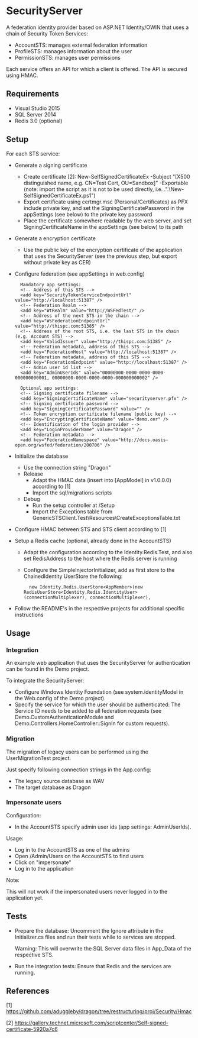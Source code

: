 SecurityServer
==============

A federation identity provider based on ASP.NET Identity/OWIN that uses a chain of Security Token Services:

* AccountSTS: manages external federation information
* ProfileSTS: manages information about the user
* PermissionSTS: manages user permissions

Each service offers an API for which a client is offered. The API is secured using HMAC.


Requirements
------------

* Visual Studio 2015
* SQL Server 2014
* Redis 3.0 (optional)


Setup
-----

For each STS service:

* Generate a signing certificate
    * Create certificate [2]: New-SelfSignedCertificateEx -Subject "[X500 distinguished name, e.g. CN=Test Cert, OU=Sandbox]" -Exportable (note: import the script as it is not to be used directly, i.e. .".\New-SelfSignedCertificateEx.ps1")
    * Export certificate using certmgr.msc (Personal/Certificates) as PFX include private key, and set the SigningCertificatePassword in the appSettings  (see below) to the private key password
    * Place the certificate somewhere readable by the web server, and set SigningCertificateName in the appSettings (see below) to its path
* Generate a encryption certificate
    * Use the public key of the encryption certificate of the application that uses the SecurityServer (see the previous step, but export without private key as CER)   
* Configure federation (see appSettings in web.config)

        Mandatory app settings:
        <!-- Address of this STS -->
        <add key="SecurityTokenServiceEndpointUrl" value="http://localhost:51387" />
        <!-- Federation Realm -->
        <add key="WtRealm" value="http://WSFedTest/" />
        <!-- Address of the next STS in the chain -->
        <add key="WsFederationEndpointUrl" value="http://thispc.com:51385" />
        <!-- Address of the root STS, i.e. the last STS in the chain (e.g. Account STS) -->
        <add key="ValidIssuer" value="http://thispc.com:51385" />
        <!-- Federation metadata, address of this STS -->
        <add key="FederationHost" value="http://localhost:51387" />
        <!-- Federation metadata, address of this STS -->
        <add key="FederationEndpoint" value="http://localhost:51387" />
        <!-- Admin user id list -->
        <add key="AdminUserIds" value="00000000-0000-0000-0000-000000000001, 00000000-0000-0000-0000-000000000002" />

        Optional app settings:
        <!-- Signing certificate filename -->
        <add key="SigningCertificateName" value="securityserver.pfx" />
        <!-- Signing certificate password -->
        <add key="SigningCertificatePassword" value="" />
        <!-- Token encryption certificate filename (public key) -->
        <add key="EncryptingCertificateName" value="demo.cer" />
        <!-- Identification of the login provider -->
        <add key="LoginProviderName" value="Dragon" />
        <!-- Federation metadata -->
        <add key="FederationNamespace" value="http://docs.oasis-open.org/wsfed/federation/200706" />

* Initialize the database
    * Use the connection string "Dragon"
    * Release
        * Adapt the HMAC data (insert into [AppModel] in v1.0.0.0) according to [1]
        * Import the sql/migrations scripts
    * Debug
        * Run the setup controller at /Setup
        * Import the Exceptions table from GenericSTSClient.Test\Resources\CreateExceptionsTable.txt
* Configure HMAC between STS and STS client according to [1]
* Setup a Redis cache (optional, already done in the AccountSTS)
    * Adapt the configuration according to the Identity.Redis.Test, and also set RedisAddress to the host where the Redis server is running
    * Configure the SimpleInjectorInitializer, add as first store to the ChainedIdentity UserStore the following:

            new Identity.Redis.UserStore<AppMember>(new RedisUserStore<Identity.Redis.IdentityUser>(connectionMultiplexer), connectionMultiplexer),

* Follow the README's in the respective projects for additional specific instructions


Usage
-----

### Integration

An example web application that uses the SecurityServer for authentication can be found in the Demo project.

To integrate the SecurityServer:

* Configure Windows Identity Foundation (see system.identityModel in the Web.config of the Demo project).
* Specify the service for which the user should be authenticated: The Service ID needs to be added to all federation requests (see Demo.CustomAuthenticationModule and Demo.Controllers.HomeController::SignIn for custom requests).

### Migration

The migration of legacy users can be performed using the UserMigrationTest project. 

Just specify following connection strings in the App.config:

* The legacy source database as WAV
* The target database as Dragon

### Impersonate users

Configuration:

* In the AccountSTS specify admin user ids (app settings: AdminUserIds).

Usage:

* Log in to the AccountSTS as one of the admins
* Open /Admin/Users on the AccountSTS to find users
* Click on "impersonate"
* Log in to the application

Note:

This will not work if the impersonated users never logged in to the application yet.


Tests
-----

* Prepare the database:
  Uncomment the Ignore attribute in the Initializer.cs files and run their tests while to services are stopped.

  Warning: This will overwrite the SQL Server data files in App_Data of the respective STS.

* Run the integration tests:
  Ensure that Redis and the services are running.


References
----------

[1] https://github.com/aduggleby/dragon/tree/restructuring/proj/Security/Hmac

[2] https://gallery.technet.microsoft.com/scriptcenter/Self-signed-certificate-5920a7c6